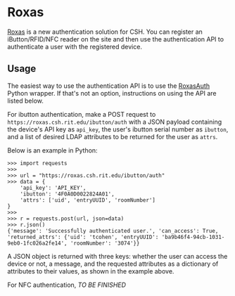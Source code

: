 # Roxas
[Roxas](https://roxas.csh.rit.edu) is a new authentication solution for CSH. You can register an iButton/RFID/NFC reader on the site and then use the authentication API to authenticate a user with the registered device. 

Usage
-----
The easiest way to use the authentication API is to use the [RoxasAuth](https://github.com/TalCohen/roxasauth) Python wrapper. If that's not an option, instructions on using the API are listed below.

For ibutton authentication, make a POST request to `https://roxas.csh.rit.edu/ibutton/auth` with a JSON payload containing the device's API key as `api_key`, the user's ibutton serial number as `ibutton`, and a list of desired LDAP attributes to be returned for the user as `attrs`.

Below is an example in Python:
```
>>> import requests
>>>
>>> url = "https://roxas.csh.rit.edu/ibutton/auth"
>>> data = {
    'api_key': 'API_KEY',
    'ibutton': '4F0A0D0022824A01',
    'attrs': ['uid', 'entryUUID', 'roomNumber']
}
>>>
>>> r = requests.post(url, json=data)
>>> r.json()
{'message': 'Successfully authenticated user.', 'can_access': True, 'returned_attrs': {'uid': 'tcohen', 'entryUUID': 'ba9b46f4-94cb-1031-9eb0-1fc026a2fe14', 'roomNumber': '3074'}}
```

A JSON object is returned with three keys: whether the user can access the device or not, a message, and the requested attributes as a dictionary of attributes to their values, as shown in the example above.


For NFC authentication, *TO BE FINISHED*
